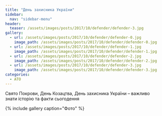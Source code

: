 ```yaml
---
title: "День захисника України"
sidebar:
  nav: "sidebar-menu"
header:
  teaser: /assets/images/posts/2017/10/defender/defender-3.jpg
gallery:
  - url: /assets/images/posts/2017/10/defender/defender-0.jpg
    image_path: /assets/images/posts/2017/10/defender/defender-0.jpg
  - url: /assets/images/posts/2017/10/defender/defender-1.jpg
    image_path: /assets/images/posts/2017/10/defender/defender-1.jpg
  - url: /assets/images/posts/2017/10/defender/defender-2.jpg
    image_path: /assets/images/posts/2017/10/defender/defender-2.jpg
  - url: /assets/images/posts/2017/10/defender/defender-3.jpg
    image_path: /assets/images/posts/2017/10/defender/defender-3.jpg
categories:
  - ATO
---
```


Свято Покрови, День Козацтва, День захисника України – важливо знати історію та факти сьогодення

{% include gallery caption="Фото" %}
